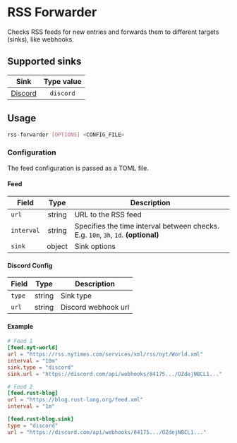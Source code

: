# RSS Forwarder

Checks RSS feeds for new entries and forwards them to different targets (sinks), like webhooks.

## Supported sinks

| Sink        | Type value     |
| ------------| :-------: |
| [Discord](#discord-sink) | `discord` |

## Usage

```BASH
rss-forwarder [OPTIONS] <CONFIG_FILE>
```

### Configuration

The feed configuration is passed as a TOML file.

#### Feed

| Field        | Type           | Description  |
| ------------- |:-------------:| ----- |
| `url`      | string | URL to the RSS feed |
| `interval`      | string      |  Specifies the time interval between checks. E.g. `10m`, `3h`, `1d`. **(optional)** |
| `sink` | object | Sink options |

#### Discord Config

| Field        | Type           | Description  |
| ------------- |:-------------:| ----- |
| `type` | string | Sink type |
| `url` | string | Discord webhook url |

#### Example

```TOML
# Feed 1
[feed.nyt-world]
url = "https://rss.nytimes.com/services/xml/rss/nyt/World.xml"
interval = "10m"
sink.type = "discord"
sink.url = "https://discord.com/api/webhooks/84175.../OZdejNBCL1..."

# Feed 2
[feed.rust-blog]
url = "https://blog.rust-lang.org/feed.xml"
interval = "1m"

[feed.rust-blog.sink]
type = "discord"
url = "https://discord.com/api/webhooks/84175.../OZdejNBCL1..."
```
